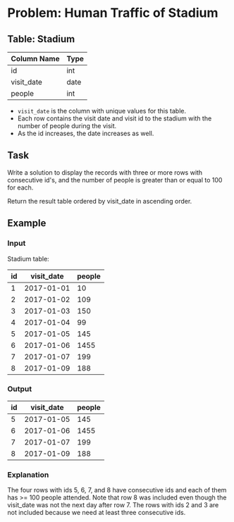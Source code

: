 # Problem: Human Traffic of Stadium

## Table: Stadium

| Column Name   | Type |
|---------------|------|
| id            | int  |
| visit_date    | date |
| people        | int  |

- `visit_date` is the column with unique values for this table.
- Each row contains the visit date and visit id to the stadium with the number of people during the visit.
- As the id increases, the date increases as well.

## Task
Write a solution to display the records with three or more rows with consecutive id's, and the number of people is greater than or equal to 100 for each.

Return the result table ordered by visit_date in ascending order.

## Example

### Input
Stadium table:

| id | visit_date | people |
|----|------------|--------|
| 1  | 2017-01-01 | 10     |
| 2  | 2017-01-02 | 109    |
| 3  | 2017-01-03 | 150    |
| 4  | 2017-01-04 | 99     |
| 5  | 2017-01-05 | 145    |
| 6  | 2017-01-06 | 1455   |
| 7  | 2017-01-07 | 199    |
| 8  | 2017-01-09 | 188    |

### Output
| id | visit_date | people |
|----|------------|--------|
| 5  | 2017-01-05 | 145    |
| 6  | 2017-01-06 | 1455   |
| 7  | 2017-01-07 | 199    |
| 8  | 2017-01-09 | 188    |

### Explanation
The four rows with ids 5, 6, 7, and 8 have consecutive ids and each of them has >= 100 people attended. Note that row 8 was included even though the visit_date was not the next day after row 7.
The rows with ids 2 and 3 are not included because we need at least three consecutive ids.
